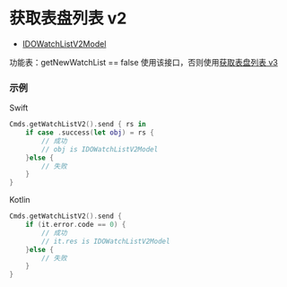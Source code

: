# 获取表盘列表 v2
* [IDOWatchListV2Model](../model/IDOWatchListV2Model.md)

功能表：getNewWatchList == false 使用该接口，否则使用[获取表盘列表 v3](IDOGetWatchListV3.md)

### 示例

Swift
```swift
Cmds.getWatchListV2().send { rs in
    if case .success(let obj) = rs {
        // 成功
        // obj is IDOWatchListV2Model
    }else {
        // 失败
    }
}
```

Kotlin
```kotlin
Cmds.getWatchListV2().send {
    if (it.error.code == 0) {
        // 成功
        // it.res is IDOWatchListV2Model
    }else {
        // 失败
    }
}
```
